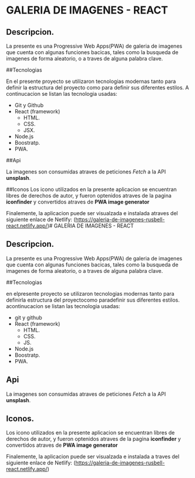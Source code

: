 # GALERIA DE IMAGENES - REACT

## Descripcion.

La presente es una Progressive Web Apps(PWA) de galeria de imagenes que cuenta con algunas funciones bacicas, tales como la busqueda de imagenes de forma aleatorio, o a traves de alguna palabra clave.

##Tecnologias

En el presente proyecto se utilizaron tecnologias modernas tanto para definir la estructura del proyecto como para definir sus diferentes estilos. A continucacion se listan las tecnologia usadas:

- Git y Github
- React (framework)
  - HTML.
  - CSS.
  - JSX.
- Node.js
- Boostratp.
- PWA.

##Api

La imagenes son consumidas atraves de peticiones _Fetch_ a la API **unsplash**.

##Iconos
Los icono utilizados en la presente aplicacion se encuentran libres de derechos de autor, y fueron optenidos atraves de la pagina **iconfinder** y convertidos atraves de **PWA image generator**

Finalemente, la aplicacion puede ser visualzada e instalada atraves del siguiente enlace de Netlify: (https://galeria-de-imagenes-rusbell-react.netlify.app/)# GALERIA DE IMAGENES - REACT

## Descripcion.

La presente es una Progressive Web Apps(PWA) de galeria de imagenes que cuenta con algunas funciones bacicas, tales como la busqueda de imagenes de forma aleatorio, o a traves de alguna palabra clave.

##Tecnologias

en elpresente proyecto se utilizaron tecnologias modernas tanto para definirla estructura del proyectocomo paradefinir sus diferentes estilos. acontinucacion se listan las tecnologia usadas:

- git y github
- React (framework)
  - HTML.
  - CSS.
  - JS.
- Node.js
- Boostratp.
- PWA.

## Api

La imagenes son consumidas atraves de peticiones _Fetch_ a la API **unsplash**.

## Iconos.

Los icono utilizados en la presente aplicacion se encuentran libres de derechos de autor, y fueron optenidos atraves de la pagina **iconfinder** y convertidos atraves de **PWA image generator**

Finalemente, la aplicacion puede ser visualzada e instalada a traves del siguiente enlace de Netlify: (https://galeria-de-imagenes-rusbell-react.netlify.app/)
